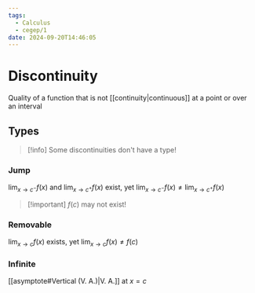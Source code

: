 ```yaml
---
tags:
  - Calculus
  - cegep/1
date: 2024-09-20T14:46:05
---
```


# Discontinuity

Quality of a function that is not [[continuity|continuous]] at a point or over an interval

## Types

> [!info] Some discontinuities don't have a type!

### Jump

$\lim_{ x \to c^- }f(x)$ and $\lim_{ x \to c^+ }f(x)$ exist, yet $\lim_{ x \to c^- }f(x) \ne \lim_{ x \to c^+ }f(x)$

> [!important] $f(c)$ may not exist!

### Removable

$\lim_{ x \to c }f(x)$ exists, yet $\lim_{ x \to c }f(x) \ne f(c)$

### Infinite

[[asymptote#Vertical (V. A.)|V. A.]] at $x = c$
